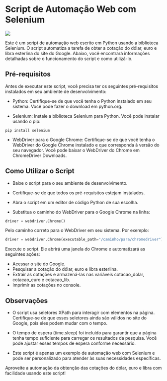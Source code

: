 # Script de Automação Web com Selenium

<img src="https://metro-news-s3-prod.s3.eu-west-2.amazonaws.com/wp-content/uploads/2017/08/Header_1195724_16.9.jpg"/>

Este é um script de automação web escrito em Python usando a biblioteca Selenium. O script automatiza a tarefa de obter a cotação do dólar, euro e libra esterlina do site do Google. Abaixo, você encontrará informações detalhadas sobre o funcionamento do script e como utilizá-lo.

## Pré-requisitos
Antes de executar este script, você precisa ter os seguintes pré-requisitos instalados em seu ambiente de desenvolvimento:

- Python: Certifique-se de que você tenha o Python instalado em seu sistema. Você pode fazer o download em python.org.

- Selenium: Instale a biblioteca Selenium para Python. Você pode instalar usando o pip:

```Copy code
pip install selenium
```

- WebDriver para o Google Chrome: Certifique-se de que você tenha o WebDriver do Google Chrome instalado e que corresponda à versão do seu navegador. Você pode baixar o WebDriver do Chrome em ChromeDriver Downloads.

## Como Utilizar o Script
- Baixe o script para o seu ambiente de desenvolvimento.

- Certifique-se de que todos os pré-requisitos estejam instalados.

- Abra o script em um editor de código Python de sua escolha.

- Substitua o caminho do WebDriver para o Google Chrome na linha:

```python
driver = webdriver.Chrome()
```
Pelo caminho correto para o WebDriver em seu sistema. Por exemplo:

```python
driver = webdriver.Chrome(executable_path="/caminho/para/chromedriver")
```
Execute o script. Ele abrirá uma janela do Chrome e automatizará as seguintes ações:

- Acessar o site do Google.
- Pesquisar a cotação do dólar, euro e libra esterlina.
- Extrair as cotações e armazená-las nas variáveis cotacao_dolar, cotacao_euro e cotacao_lib.
- Imprimir as cotações no console.
## Observações
- O script usa seletores XPath para interagir com elementos na página. Certifique-se de que esses seletores ainda são válidos no site do Google, pois eles podem mudar com o tempo.

- O tempo de espera (time.sleep) foi incluído para garantir que a página tenha tempo suficiente para carregar os resultados da pesquisa. Você pode ajustar esses tempos de espera conforme necessário.

- Este script é apenas um exemplo de automação web com Selenium e pode ser personalizado para atender às suas necessidades específicas.

Aproveite a automação da obtenção das cotações do dólar, euro e libra com facilidade usando este script!
